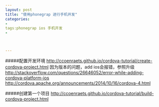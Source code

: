 ```yaml
---
layout: post
title: "使用phonegrap 进行手机开发"
categories:
-
tags:phonegrap ios 手机开发
-



---
```


#####配置开发环境
http://ccoenraets.github.io/cordova-tutorial/create-cordova-project.html
 因为版本的问题，add ios会报错，参照升级
 http://stackoverflow.com/questions/26646052/error-while-adding-cordova-platform-ios
 http://cordova.apache.org/announcements/2014/10/16/cordova-4.html

#####创建第一个项目
http://ccoenraets.github.io/cordova-tutorial/build-cordova-project.html



